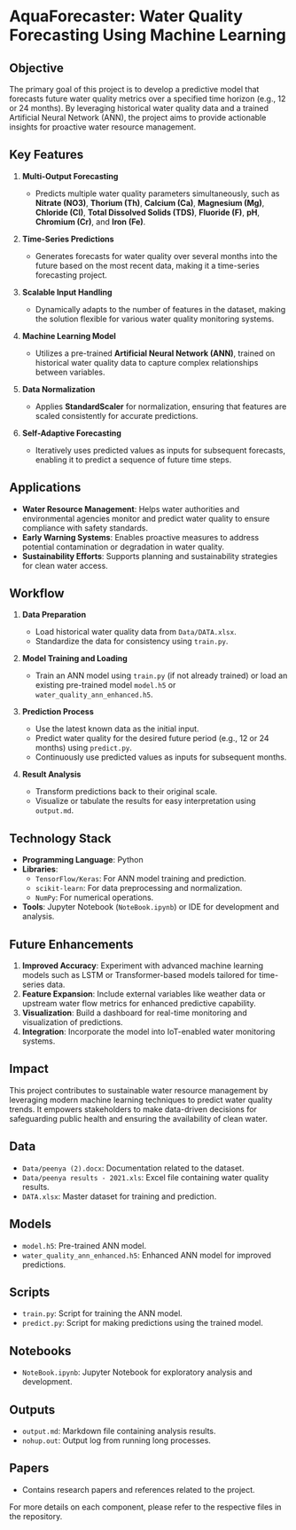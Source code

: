 # AquaForecaster: Water Quality Forecasting Using Machine Learning

## **Objective**

The primary goal of this project is to develop a predictive model that forecasts future water quality metrics over a specified time horizon (e.g., 12 or 24 months). By leveraging historical water quality data and a trained Artificial Neural Network (ANN), the project aims to provide actionable insights for proactive water resource management.

## **Key Features**

1. **Multi-Output Forecasting**

    - Predicts multiple water quality parameters simultaneously, such as **Nitrate (NO3)**, **Thorium (Th)**, **Calcium (Ca)**, **Magnesium (Mg)**, **Chloride (Cl)**, **Total Dissolved Solids (TDS)**, **Fluoride (F)**, **pH**, **Chromium (Cr)**, and **Iron (Fe)**.

2. **Time-Series Predictions**

    - Generates forecasts for water quality over several months into the future based on the most recent data, making it a time-series forecasting project.

3. **Scalable Input Handling**

    - Dynamically adapts to the number of features in the dataset, making the solution flexible for various water quality monitoring systems.

4. **Machine Learning Model**

    - Utilizes a pre-trained **Artificial Neural Network (ANN)**, trained on historical water quality data to capture complex relationships between variables.

5. **Data Normalization**

    - Applies **StandardScaler** for normalization, ensuring that features are scaled consistently for accurate predictions.

6. **Self-Adaptive Forecasting**
    - Iteratively uses predicted values as inputs for subsequent forecasts, enabling it to predict a sequence of future time steps.

## **Applications**

-   **Water Resource Management**: Helps water authorities and environmental agencies monitor and predict water quality to ensure compliance with safety standards.
-   **Early Warning Systems**: Enables proactive measures to address potential contamination or degradation in water quality.
-   **Sustainability Efforts**: Supports planning and sustainability strategies for clean water access.

## **Workflow**

1. **Data Preparation**

    - Load historical water quality data from `Data/DATA.xlsx`.
    - Standardize the data for consistency using `train.py`.

2. **Model Training and Loading**

    - Train an ANN model using `train.py` (if not already trained) or load an existing pre-trained model `model.h5` or `water_quality_ann_enhanced.h5`.

3. **Prediction Process**

    - Use the latest known data as the initial input.
    - Predict water quality for the desired future period (e.g., 12 or 24 months) using `predict.py`.
    - Continuously use predicted values as inputs for subsequent months.

4. **Result Analysis**
    - Transform predictions back to their original scale.
    - Visualize or tabulate the results for easy interpretation using `output.md`.

## **Technology Stack**

-   **Programming Language**: Python
-   **Libraries**:
    -   `TensorFlow/Keras`: For ANN model training and prediction.
    -   `scikit-learn`: For data preprocessing and normalization.
    -   `NumPy`: For numerical operations.
-   **Tools**: Jupyter Notebook (`NoteBook.ipynb`) or IDE for development and analysis.

## **Future Enhancements**

1. **Improved Accuracy**: Experiment with advanced machine learning models such as LSTM or Transformer-based models tailored for time-series data.
2. **Feature Expansion**: Include external variables like weather data or upstream water flow metrics for enhanced predictive capability.
3. **Visualization**: Build a dashboard for real-time monitoring and visualization of predictions.
4. **Integration**: Incorporate the model into IoT-enabled water monitoring systems.

## **Impact**

This project contributes to sustainable water resource management by leveraging modern machine learning techniques to predict water quality trends. It empowers stakeholders to make data-driven decisions for safeguarding public health and ensuring the availability of clean water.

## **Data**

-   `Data/peenya (2).docx`: Documentation related to the dataset.
-   `Data/peenya results - 2021.xls`: Excel file containing water quality results.
-   `DATA.xlsx`: Master dataset for training and prediction.

## **Models**

-   `model.h5`: Pre-trained ANN model.
-   `water_quality_ann_enhanced.h5`: Enhanced ANN model for improved predictions.

## **Scripts**

-   `train.py`: Script for training the ANN model.
-   `predict.py`: Script for making predictions using the trained model.

## **Notebooks**

-   `NoteBook.ipynb`: Jupyter Notebook for exploratory analysis and development.

## **Outputs**

-   `output.md`: Markdown file containing analysis results.
-   `nohup.out`: Output log from running long processes.

## **Papers**

-   Contains research papers and references related to the project.

For more details on each component, please refer to the respective files in the repository.
